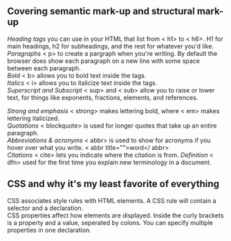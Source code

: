 ## Covering semantic mark-up and structural mark-up   

_Heading tags_ you can use in your HTML that list from < h1> to < h6>. H1 for main headings, h2 for subheadings, and the rest for whatever you'd like.   
_Paragraphs_ < p> to create a pargraph when you're writing. By default the browser does show each paragraph on a new line with some space between each paragraph.  
_Bold_ < b> allows you to bold text inside the tags.  
_Italics_ < i> allows you to italicize text inside the tags.  
_Superscript and Subscript_ < sup> and < sub> allow you to raise or lower text, for things like exponents, fractions, elements, and references.  

_Strong and emphasis_ < strong> makes lettering bold, where < em> makes lettering italicized.  
_Quotations_ < blockquote> is used for longer quotes that take up an entire paragraph.  
_Abbreviations & acronyms_  < abbr> is used to show for acronyms if you hover over what you write. < abbr title="">word</ abbr>  
_Citations_ < cite> lets you indicate where the citation is from. 
_Definition_ < dfn> used for the first time you explain new terminology in a document. 

## CSS and why it's my least favorite of everything  
CSS associates style rules with HTML elements. A CSS rule will contain a selector and a declaration.  
CSS properties affect how elements are displayed. Inside the curly brackets is a property and a value, seperated by colons. You can specify multiple properties in one declaration.  
